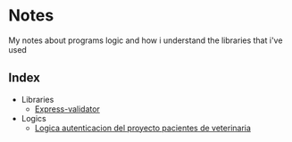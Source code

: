 # Notes
My notes about programs logic and how i understand the libraries that i've used
## Index
- Libraries
    - [Express-validator](./Libraries/Express-validator.md)   
- Logics
    - [Logica autenticacion del proyecto pacientes de veterinaria](./Logics/Logica-autenticacion-del-proyecto-pacientes-de-veterinaria.md)  
